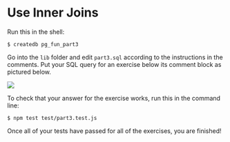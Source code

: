 # Use Inner Joins

Run this in the shell:

```shell
$ createdb pg_fun_part3
```

Go into the `lib` folder and edit `part3.sql` according to the instructions in the comments. Put your SQL query for an exercise below its comment block as pictured below.

![](https://i.gyazo.com/720aff9ed51fb776b99d5cc8ccd0fcfd.gif)

To check that your answer for the exercise works, run this in the command line:

```shell
$ npm test test/part3.test.js
```

Once all of your tests have passed for all of the exercises, you are finished!
